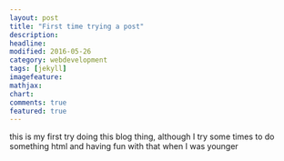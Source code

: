```yaml
---
layout: post
title: "First time trying a post"
description: 
headline: 
modified: 2016-05-26
category: webdevelopment
tags: [jekyll]
imagefeature: 
mathjax: 
chart: 
comments: true
featured: true
---
```

this is my first try doing this blog thing, although I try some times to do something html and having fun with that when I was younger 
